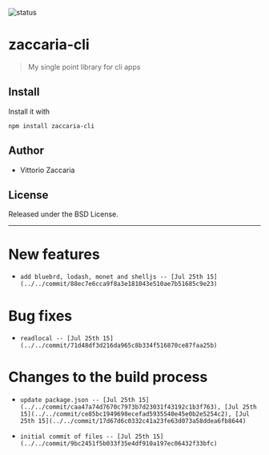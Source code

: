 ![status](https://img.shields.io/badge/build-ok-brightgreen.svg)
# zaccaria-cli 
> My single point library for cli apps

## Install

Install it with

```
npm install zaccaria-cli
```

## Author

* Vittorio Zaccaria

## License
Released under the BSD License.

***


# New features

-     add bluebrd, lodash, monet and shelljs -- [Jul 25th 15](../../commit/88ec7e6cca9f8a3e181043e510ae7b51685c9e23)

# Bug fixes

-     readlocal -- [Jul 25th 15](../../commit/71d48df3d216da965c8b334f516870ce87faa25b)

# Changes to the build process

-     update package.json -- [Jul 25th 15](../../commit/caa47a74d7670c7973b7d23031f43192c1b3f763), [Jul 25th 15](../../commit/ce85bc1949698ecefad5935540e45e0b2e5254c2), [Jul 25th 15](../../commit/17d67d6c0332c41a23fe63d073a58ddea6fb8644)
-     initial commit of files -- [Jul 25th 15](../../commit/9bc2451f5b033f35e4df910a197ec06432f33bfc)
